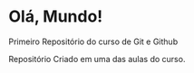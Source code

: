 # Olá, Mundo!
 Primeiro Repositório do curso de Git e Github

Repositório Criado em uma das aulas do curso.